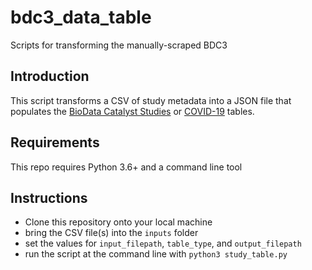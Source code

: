 # bdc3_data_table
Scripts for transforming the manually-scraped BDC3 

## Introduction
This script transforms a CSV of study metadata into a JSON file that populates the [BioData Catalyst Studies](https://biodatacatalyst.nhlbi.nih.gov/resources/data/studies/) or [COVID-19](https://biodatacatalyst.nhlbi.nih.gov/covid-19/) tables.

## Requirements
This repo requires Python 3.6+ and a command line tool

## Instructions

- Clone this repository onto your local machine
- bring the CSV file(s) into the `inputs` folder
- set the values for `input_filepath`, `table_type`, and `output_filepath`
- run the script at the command line with `python3 study_table.py`
